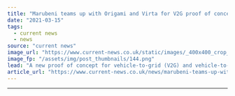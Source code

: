 ```yaml
---
title: "Marubeni teams up with Origami and Virta for V2G proof of concept"
date: "2021-03-15"
tags: 
  - current news
  - news
source: "current news"
image_url: "https://www.current-news.co.uk/static/images/_400x400_crop_center-center/V2G-charging-image-Virta.png"
image_fp: "/assets/img/post_thumbnails/144.png"
lead: "​A new proof of concept for vehicle-to-grid (V2G) and vehicle-to-building (V2B) is being launched by Marubeni alongside Origami Energy, Grid Edge, Smartest Energy and Virta."
article_url: "https://www.current-news.co.uk/news/marubeni-teams-up-with-origami-and-virta-for-v2g-proof-of-concept?utm_source=rss-feeds&utm_medium=rss&utm_campaign=rss"
---
```


---
